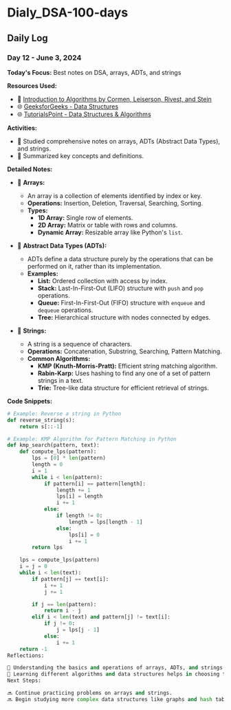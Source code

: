 # Dialy_DSA-100-days

## Daily Log

### Day 12 - June 3, 2024

**Today's Focus:** Best notes on DSA, arrays, ADTs, and strings

**Resources Used:**
- 📖 <a href="https://www.amazon.com/Introduction-Algorithms-3rd-MIT-Press/dp/0262033844">Introduction to Algorithms by Cormen, Leiserson, Rivest, and Stein</a>
- 🌐 <a href="https://www.geeksforgeeks.org/data-structures/">GeeksforGeeks - Data Structures</a>
- 🌐 <a href="https://www.tutorialspoint.com/data_structures_algorithms/index.htm">TutorialsPoint - Data Structures & Algorithms</a>

**Activities:**
- 📝 Studied comprehensive notes on arrays, ADTs (Abstract Data Types), and strings.
- 📌 Summarized key concepts and definitions.

**Detailed Notes:**
- 📝 **Arrays:**
  - An array is a collection of elements identified by index or key.
  - **Operations:** Insertion, Deletion, Traversal, Searching, Sorting.
  - **Types:**
    - **1D Array:** Single row of elements.
    - **2D Array:** Matrix or table with rows and columns.
    - **Dynamic Array:** Resizable array like Python's `list`.

- 📝 **Abstract Data Types (ADTs):**
  - ADTs define a data structure purely by the operations that can be performed on it, rather than its implementation.
  - **Examples:**
    - **List:** Ordered collection with access by index.
    - **Stack:** Last-In-First-Out (LIFO) structure with `push` and `pop` operations.
    - **Queue:** First-In-First-Out (FIFO) structure with `enqueue` and `dequeue` operations.
    - **Tree:** Hierarchical structure with nodes connected by edges.

- 📝 **Strings:**
  - A string is a sequence of characters.
  - **Operations:** Concatenation, Substring, Searching, Pattern Matching.
  - **Common Algorithms:**
    - **KMP (Knuth-Morris-Pratt):** Efficient string matching algorithm.
    - **Rabin-Karp:** Uses hashing to find any one of a set of pattern strings in a text.
    - **Trie:** Tree-like data structure for efficient retrieval of strings.

**Code Snippets:**
```python
# Example: Reverse a string in Python
def reverse_string(s):
    return s[::-1]

# Example: KMP Algorithm for Pattern Matching in Python
def kmp_search(pattern, text):
    def compute_lps(pattern):
        lps = [0] * len(pattern)
        length = 0
        i = 1
        while i < len(pattern):
            if pattern[i] == pattern[length]:
                length += 1
                lps[i] = length
                i += 1
            else:
                if length != 0:
                    length = lps[length - 1]
                else:
                    lps[i] = 0
                    i += 1
        return lps

    lps = compute_lps(pattern)
    i = j = 0
    while i < len(text):
        if pattern[j] == text[i]:
            i += 1
            j += 1

        if j == len(pattern):
            return i - j
        elif i < len(text) and pattern[j] != text[i]:
            if j != 0:
                j = lps[j - 1]
            else:
                i += 1
    return -1
Reflections:

🤔 Understanding the basics and operations of arrays, ADTs, and strings is crucial for problem-solving in DSA.
🚀 Learning different algorithms and data structures helps in choosing the optimal approach for various problems.
Next Steps:

🔜 Continue practicing problems on arrays and strings.
🔜 Begin studying more complex data structures like graphs and hash tables.
